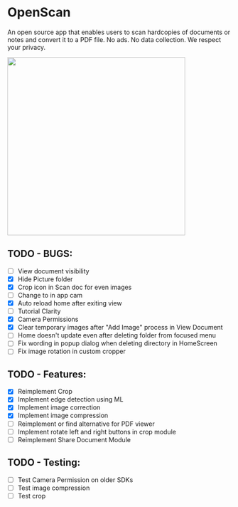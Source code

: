 # OpenScan

An open source app that enables users to scan hardcopies of documents or notes and convert it to a PDF file. No ads. No data collection. We respect your privacy.

<img src="https://github.com/Ethereal-Developers-Inc/OpenScan/blob/master/assets/scan_g.jpeg" height=400>

## TODO - BUGS:
- [ ] View document visibility
- [x] Hide Picture folder
- [x] Crop icon in Scan doc for even images
- [ ] Change to in app cam
- [x] Auto reload home after exiting view
- [ ] Tutorial Clarity
- [x] Camera Permissions
- [x] Clear temporary images after "Add Image" process in View Document
- [ ] Home doesn't update even after deleting folder from focused menu
- [ ] Fix wording in popup dialog when deleting directory in HomeScreen
- [ ] Fix image rotation in custom cropper

## TODO - Features:
- [x] Reimplement Crop
- [x] Implement edge detection using ML
- [x] Implement image correction
- [x] Implement image compression
- [ ] Reimplement or find alternative for PDF viewer
- [ ] Implement rotate left and right buttons in crop module
- [ ] Reimplement Share Document Module

## TODO - Testing:
- [ ] Test Camera Permission on older SDKs
- [ ] Test image compression
- [ ] Test crop

